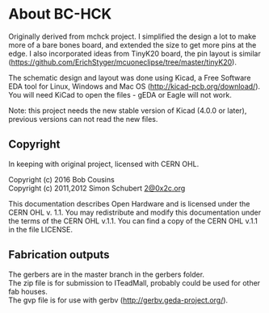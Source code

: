 About BC-HCK
============

Originally derived from mchck project. I simplified the design a lot to make more of
a bare bones board, and extended the size to get more pins at the edge.
I also incorporated ideas from TinyK20 board, the pin layout is similar (https://github.com/ErichStyger/mcuoneclipse/tree/master/tinyK20).

The schematic design and layout was done using Kicad, a Free Software EDA tool for Linux, Windows and Mac OS (http://kicad-pcb.org/download/). You will need KiCad to open the files - gEDA or Eagle will not work.

Note: this project needs the new stable version of Kicad (4.0.0 or later), previous versions can not read the new files.


Copyright
---------
In keeping with original project, licensed with CERN OHL.

Copyright (c) 2016 Bob Cousins  
Copyright (c) 2011,2012 Simon Schubert <2@0x2c.org>

This documentation describes Open Hardware and is licensed under the
CERN OHL v. 1.1.  You may redistribute and modify this documentation
under the terms of the CERN OHL v.1.1.  You can find a copy of the
CERN OHL v.1.1 in the file LICENSE.


Fabrication outputs
-------------------

The gerbers are in the master branch in the gerbers folder.  
The zip file is for submission to ITeadMall, probably could be used for other fab houses.  
The gvp file is for use with gerbv (http://gerbv.geda-project.org/).

